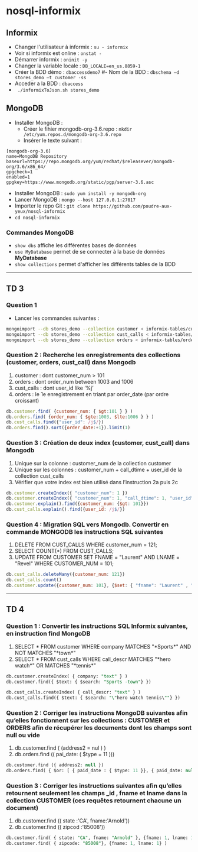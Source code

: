 # nosql-informix

## Informix

- Changer l'utilisateur à informix : `su - informix`
- Voir si informix est online : `onstat -`
- Démarrer informix : `oninit -y`
- Changer la variable locale : `DB_LOCALE=en_us.8859-1`
- Créer la BDD démo : `dbaccessdemo7`
#- Nom de la BDD : `dbschema –d stores_demo –t customer -ss`
- Acceder a la BDD : `dbaccess`
- ` ./informixToJson.sh stores_demo`

## MongoDB

- Installer MongoDB : 
  - Créer le fihier mongodb-org-3.6.repo : `mkdir /etc/yum.repos.d/mongodb-org-3.6.repo`
  - Insérer le texte suivant :  
```
[mongodb-org-3.6]
name=MongoDB Repository
baseurl=https://repo.mongodb.org/yum/redhat/$releasever/mongodb-org/3.6/x86_64/
gpgcheck=1
enabled=1
gpgkey=https://www.mongodb.org/static/pgp/server-3.6.asc
```  
- Installer MongoDB : `sudo yum install -y mongodb-org`
- Lancer MongoDB : `mongo --host 127.0.0.1:27017`
- Importer le repo Git : `git clone https://github.com/poudre-aux-yeux/nosql-informix`
- `cd nosql-informix`

### Commandes MongoDB

- `show dbs` affiche les différentes bases de données
- `use MyDatabase` permet de se connecter à la base de données __MyDatabase__
- `show collections` permet d'afficher les différents tables de la BDD

---

## TD 3

### Question 1

- Lancer les commandes suivantes :
```sh
mongoimport --db stores_demo --collection customer < informix-tables/customer.json
mongoimport --db stores_demo --collection cust_calls < informix-tables/cust_calls.json
mongoimport --db stores_demo --collection orders < informix-tables/orders.json
```

### Question 2 : Recherche les enregistrements des collections (customer, orders, cust_call) dans Mongodb

1. customer : dont customer_num > 101
2. orders : dont order_num between 1003 and 1006
3. cust_calls : dont user_id like ‘%j’
4. orders : le 1e enregistrement en triant par order_date (par ordre croissant)

```js
db.customer.find( {customer_num: { $gt:101 } } )
db.orders.find( {order_num: { $gte:1003, $lte:1006 } } )
db.cust_calls.find({"user_id": /j$/})
db.orders.find().sort({order_date:+1}).limit(1)
```

### Question 3 : Création de deux index (customer, cust_call) dans Mongodb

1. Unique sur la colonne : customer_num de la collection customer
2. Unique sur les colonnes : customer_num + call_dtime + user_id de la collection cust_calls
3. Vérifier que votre index est bien utilisé dans l’instruction 2a puis 2c

```js
db.customer.createIndex({ "customer_num": 1 })
db.customer.createIndex({ "customer_num": 1, "call_dtime": 1, "user_id": 1 })
db.customer.explain().find({customer_num: {$gt: 101}})
db.cust_calls.explain().find({user_id: /j$/})
```

### Question 4 : Migration SQL vers Mongodb. Convertir en commande MONGODB les instructions SQL suivantes

1. DELETE FROM CUST_CALLS WHERE customer_num = 121; 
2. SELECT COUNT(*) FROM CUST_CALLS;
3. UPDATE FROM CUSTOMER SET FNAME = "Laurent" AND LNAME = "Revel" WHERE CUSTOMER_NUM = 101;

```js
db.cust_calls.deleteMany({customer_num: 121})
db.cust_calls.count()
db.customer.update({customer_num: 101}, {$set: { "fname": "Laurent" , "lname": "Revel"}})
```

---

## TD 4

### Question 1 : Convertir les instructions SQL Informix suivantes, en instruction find MongoDB

1. SELECT * FROM customer WHERE company MATCHES "\*Sports*" AND NOT MATCHES "\*town*"
2. SELECT * FROM cust_calls WHERE call_descr MATCHES "\*hero watch*" OR MATCHES "\*tennis*"

```sql
db.customer.createIndex( { company: "text" } )
db.customer.find({ $text: { $search: "Sports -town"} })

db.cust_calls.createIndex( { call_descr: "text" } )
db.cust_calls.find({ $text: { $search: "\"hero watch tennis\""} })
```

### Question 2 : Corriger les instructions MongoDB suivantes afin qu’elles fonctionnent sur les collections : __CUSTOMER__ et __ORDERS__ afin de récupérer les documents dont les champs sont null ou vide

1. db.customer.find ( (address2 = nul ) )
2. db.orders.find (( pai_date: ( $type = 11 )))

```sql
db.customer.find ({ address2: null })
db.orders.find( { $or: [ { paid_date : { $type: 11 }}, { paid_date: null }, { paid_date: { $exists: false } } ] } )
```

### Question 3 : Corriger les instructions suivantes afin qu’elles retournent seulement les champs __\_id , fname et lname__ dans la collection __CUSTOMER__ (ces requêtes retournent chacune un document)

1. db.customer.find (( state :'CA', fname:'Arnold'))
2. db.customer.find (( zipcod :'85008'))

```sql
db.customer.find( { state: "CA", fname: "Arnold" }, {fname: 1, lname: 1} )
db.customer.find( { zipcode: "85008"}, {fname: 1, lname: 1} )
```
